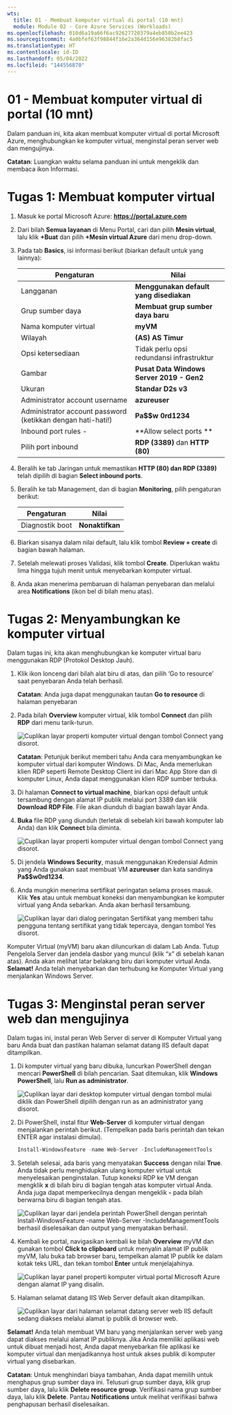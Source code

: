 ```yaml
---
wts:
  title: 01 - Membuat komputer virtual di portal (10 mnt)
  module: Module 02 - Core Azure Services (Workloads)
ms.openlocfilehash: 010d6a19a66f6ac92627720379a4eb850b2ee423
ms.sourcegitcommit: 4a0bfef63f98844f16e2a364d156e96382b8fac5
ms.translationtype: HT
ms.contentlocale: id-ID
ms.lasthandoff: 05/04/2022
ms.locfileid: "144556870"
---
```

# <a name="01---create-a-virtual-machine-in-the-portal-10-min"></a>01 - Membuat komputer virtual di portal (10 mnt)

Dalam panduan ini, kita akan membuat komputer virtual di portal Microsoft Azure, menghubungkan ke komputer virtual, menginstal peran server web dan mengujinya. 

**Catatan**: Luangkan waktu selama panduan ini untuk mengeklik dan membaca ikon Informasi. 

# <a name="task-1-create-the-virtual-machine"></a>Tugas 1: Membuat komputer virtual 
1. Masuk ke portal Microsoft Azure: **https://portal.azure.com**

3. Dari bilah **Semua layanan** di Menu Portal, cari dan pilih **Mesin virtual**, lalu klik **+Buat** dan pilih **+Mesin virtual Azure** dari menu drop-down.

4. Pada tab **Basics**, isi informasi berikut (biarkan default untuk yang lainnya):

    | Pengaturan | Nilai |
    |  -- | -- |
    | Langganan | **Menggunakan default yang disediakan** |
    | Grup sumber daya | **Membuat grup sumber daya baru** |
    | Nama komputer virtual | **myVM** |
    | Wilayah | **(AS) AS Timur**|
    | Opsi ketersediaan | Tidak perlu opsi redundansi infrastruktur|
    | Gambar | **Pusat Data Windows Server 2019 - Gen2**|
    | Ukuran | **Standar D2s v3**|
    | Administrator account username | **azureuser** |
    | Administrator account password (ketikkan dengan hati-hati!) | **Pa$$w 0rd1234**|
    | Inbound port rules - | **Allow select ports **|
    | Pilih port inbound | **RDP (3389)** dan **HTTP (80)**| 

5. Beralih ke tab Jaringan untuk memastikan **HTTP (80) dan RDP (3389)** telah dipilih di bagian **Select inbound ports**.

6. Beralih ke tab Management, dan di bagian **Monitoring**, pilih pengaturan berikut:

    | Pengaturan | Nilai |
    | -- | -- |
    | Diagnostik boot | **Nonaktifkan**|

7. Biarkan sisanya dalam nilai default, lalu klik tombol **Review + create** di bagian bawah halaman.

8. Setelah melewati proses Validasi, klik tombol **Create**. Diperlukan waktu lima hingga tujuh menit untuk menyebarkan komputer virtual.

9. Anda akan menerima pembaruan di halaman penyebaran dan melalui area **Notifications** (ikon bel di bilah menu atas).

# <a name="task-2-connect-to-the-virtual-machine"></a>Tugas 2: Menyambungkan ke komputer virtual

Dalam tugas ini, kita akan menghubungkan ke komputer virtual baru menggunakan RDP (Protokol Desktop Jauh). 

1. Klik ikon lonceng dari bilah alat biru di atas, dan pilih ‘Go to resource’ saat penyebaran Anda telah berhasil. 

    **Catatan**: Anda juga dapat menggunakan tautan **Go to resource** di halaman penyebaran 

2. Pada bilah **Overview** komputer virtual, klik tombol **Connect** dan pilih **RDP** dari menu tarik-turun.

    ![Cuplikan layar properti komputer virtual dengan tombol Connect yang disorot.](../images/0101.png)

    **Catatan**: Petunjuk berikut memberi tahu Anda cara menyambungkan ke komputer virtual dari komputer Windows. Di Mac, Anda memerlukan klien RDP seperti  Remote Desktop Client ini dari Mac App Store dan di komputer Linux, Anda dapat menggunakan klien RDP sumber terbuka.

2. Di halaman **Connect to virtual machine**, biarkan opsi default untuk tersambung dengan alamat IP publik melalui port 3389 dan klik **Download RDP File**. File akan diunduh di bagian bawah layar Anda.

3. **Buka** file RDP yang diunduh (terletak di sebelah kiri bawah komputer lab Anda) dan klik **Connect** bila diminta. 

    ![Cuplikan layar properti komputer virtual dengan tombol Connect yang disorot. ](../images/0102.png)

4. Di jendela **Windows Security**, masuk menggunakan Kredensial Admin yang Anda gunakan saat membuat VM **azureuser** dan kata sandinya **Pa$$w0rd1234**. 

5. Anda mungkin menerima sertifikat peringatan selama proses masuk. Klik **Yes** atau untuk membuat koneksi dan menyambungkan ke komputer virtual yang Anda sebarkan. Anda akan berhasil tersambung.

    ![Cuplikan layar dari dialog peringatan Sertifikat yang memberi tahu pengguna tentang sertifikat yang tidak tepercaya, dengan tombol Yes disorot. ](../images/0104.png)

Komputer Virtual (myVM) baru akan diluncurkan di dalam Lab Anda. Tutup Pengelola Server dan jendela dasbor yang muncul (klik “x” di sebelah kanan atas). Anda akan melihat latar belakang biru dari komputer virtual Anda. **Selamat!** Anda telah menyebarkan dan terhubung ke Komputer Virtual yang menjalankan Windows Server. 

# <a name="task-3-install-the-web-server-role-and-test"></a>Tugas 3: Menginstal peran server web dan mengujinya

Dalam tugas ini, instal peran Web Server di server di Komputer Virtual yang baru Anda buat dan pastikan halaman selamat datang IIS default dapat ditampilkan. 

1. Di komputer virtual yang baru dibuka, luncurkan PowerShell dengan mencari **PowerShell** di bilah pencarian. Saat ditemukan, klik **Windows PowerShell**, lalu **Run as administrator**.

    ![Cuplikan layar dari desktop komputer virtual dengan tombol mulai diklik dan PowerShell dipilih dengan run as an administrator yang disorot.](../images/0105.png)

2. Di PowerShell, instal fitur **Web-Server** di komputer virtual dengan menjalankan perintah berikut. (Tempelkan pada baris perintah dan tekan ENTER agar instalasi dimulai).

    ```PowerShell
    Install-WindowsFeature -name Web-Server -IncludeManagementTools
    ```
  
3. Setelah selesai, ada baris yang menyatakan **Success** dengan nilai **True**. Anda tidak perlu menghidupkan ulang komputer virtual untuk menyelesaikan penginstalan. Tutup koneksi RDP ke VM dengan mengklik **x** di bilah biru di bagian tengah atas komputer virtual Anda. Anda juga dapat memperkecilnya dengan mengeklik **-** pada bilah berwarna biru di bagian tengah atas.

    ![Cuplikan layar dari jendela perintah PowerShell dengan perintah Install-WindowsFeature -name Web-Server -IncludeManagementTools berhasil diselesaikan dan output yang menyatakan berhasil.](../images/0106.png)

4. Kembali ke portal, navigasikan kembali ke bilah **Overview** myVM dan gunakan tombol **Click to clipboard** untuk menyalin alamat IP publik myVM, lalu buka tab browser baru, tempelkan alamat IP publik ke dalam kotak teks URL, dan tekan tombol **Enter** untuk menjelajahinya.

    ![Cuplikan layar panel properti komputer virtual portal Microsoft Azure dengan alamat IP yang disalin.](../images/0107.png)

5. Halaman selamat datang IIS Web Server default akan ditampilkan.

    ![Cuplikan layar dari halaman selamat datang server web IIS default sedang diakses melalui alamat ip publik di browser web.](../images/0108.png)

**Selamat!** Anda telah membuat VM baru yang menjalankan server web yang dapat diakses melalui alamat IP publiknya. Jika Anda memiliki aplikasi web untuk dibuat menjadi host, Anda dapat menyebarkan file aplikasi ke komputer virtual dan menjadikannya host untuk akses publik di komputer virtual yang disebarkan.


**Catatan**: Untuk menghindari biaya tambahan, Anda dapat memilih untuk menghapus grup sumber daya ini. Telusuri grup sumber daya, klik grup sumber daya, lalu klik **Delete resource group**. Verifikasi nama grup sumber daya, lalu klik **Delete**. Pantau **Notifications** untuk melihat verifikasi bahwa penghapusan berhasil diselesaikan. 
